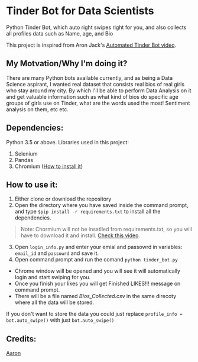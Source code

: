 # Tinder Bot for Data Scientists

Python Tinder Bot, which auto right swipes right for you, and also collects all profiles data such as Name, age, and Bio

This project is inspired from Aron Jack's [Automated Tinder Bot video](https://www.youtube.com/watch?v=lvFAuUcowT4).

## My Motvation/Why I'm doing it?

There are many Python bots available currently, and as being a Data Science aspirant, I wanted real dataset that consists real bios of real girls who stay around my city. By which I'll be able to perform Data Analysis on it and get valuable information such as what kind of bios do specific age groups of girls use on Tinder, what are the words used the most! Sentiment analysis on them, etc etc.

## Dependencies:
Python 3.5 or above.
Libraries used in this project:
 1. Selenium
 2. Pandas
 3. Chromium ([How to install it](https://www.youtube.com/watch?v=dz59GsdvUF8))

## How to use it:

1. Either clone or download the repository
2. Open the directory where you have saved inside the command prompt, and type `$pip install -r requirements.txt` to install all the dependencies.

> Note: Chormium will not be insatlled from requirements.txt, so you
> will have to download it and install. [Check this
> video](https://www.youtube.com/watch?v=dz59GsdvUF8).

3. Open `login_info.py` and enter your emial and passowrd in variables: `email_id` and `passowrd` and save it.
4. Open command prompt and run the comand `python tinder_bot.py`

- Chrome window will be opened and you will see it will automatically login and start swiping for you.
- Once you finish your likes you will get Finished LIKES!!! message on command prompt.
- There will be a file named *Bios_Collected.csv* in the same direcoty where all the data will be stored.

If you don't want to store the data you could just replace `profile_info = bot.auto_swipe()` with just `bot.auto_swipe()`

## Credits:

 [Aaron](https://github.com/aj-4)

